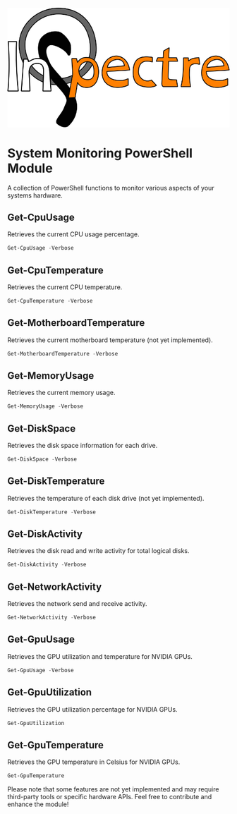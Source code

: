 ![InSpectre logo](logo.png)
# System Monitoring PowerShell Module

A collection of PowerShell functions to monitor various aspects of your systems hardware.

## Get-CpuUsage

Retrieves the current CPU usage percentage.

```powershell
Get-CpuUsage -Verbose
```

## Get-CpuTemperature

Retrieves the current CPU temperature.

```powershell
Get-CpuTemperature -Verbose
```

## Get-MotherboardTemperature

Retrieves the current motherboard temperature (not yet implemented).

```powershell
Get-MotherboardTemperature -Verbose
```

## Get-MemoryUsage

Retrieves the current memory usage.

```powershell
Get-MemoryUsage -Verbose
```

## Get-DiskSpace

Retrieves the disk space information for each drive.

```powershell
Get-DiskSpace -Verbose
```

## Get-DiskTemperature

Retrieves the temperature of each disk drive (not yet implemented).

```powershell
Get-DiskTemperature -Verbose
```

## Get-DiskActivity

Retrieves the disk read and write activity for total logical disks.

```powershell
Get-DiskActivity -Verbose
```

## Get-NetworkActivity

Retrieves the network send and receive activity.

```powershell
Get-NetworkActivity -Verbose
```

## Get-GpuUsage

Retrieves the GPU utilization and temperature for NVIDIA GPUs.

```powershell
Get-GpuUsage -Verbose
```

## Get-GpuUtilization

Retrieves the GPU utilization percentage for NVIDIA GPUs.

```powershell
Get-GpuUtilization
```

## Get-GpuTemperature

Retrieves the GPU temperature in Celsius for NVIDIA GPUs.

```powershell
Get-GpuTemperature
```

Please note that some features are not yet implemented and may require third-party tools or specific hardware APIs. Feel free to contribute and enhance the module!
